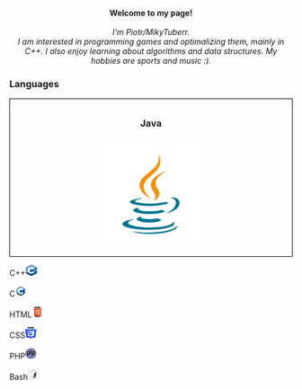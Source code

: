 
<p align="center">
    <b>Welcome to my page!</b><br><br>
    <i>
        I'm Piotr/MikyTuberr.<br>
        I am interested in programming games and optimalizing them, mainly in C++. 
        I also enjoy learning about algorithms and data structures.
        My hobbies are sports and music :).
    </i><br> 
</p>

### Languages
<div style="display: flex; flex-direction: column; align-items: center; text-align: center; border: 1px solid black; padding: 10px;">
  <h3>Java</h3>
  <img src="https://github.com/MikyTuberr/MikyTuberr/raw/main/java.png" alt="Java" style="max-width: 100%; max-height: 200px; margin: auto;">
</div>

<p>C++<img src="https://github.com/MikyTuberr/MikyTuberr/raw/main/cpp.png" alt="cpp" width="20" height="20"></p>
<p>C<img src="https://github.com/MikyTuberr/MikyTuberr/raw/main/c.png" alt="c" width="20" height="20"></p>
<p>HTML<img src="https://github.com/MikyTuberr/MikyTuberr/raw/main/html.png" alt="html" width="20" height="20"></p>
<p>CSS<img src="https://github.com/MikyTuberr/MikyTuberr/raw/main/css.png" alt="css" width="20" height="20"></p>
<p>PHP<img src="https://github.com/MikyTuberr/MikyTuberr/raw/main/php.png" alt="php" width="20" height="20"></p>
<p>Bash<img src="https://github.com/MikyTuberr/MikyTuberr/raw/main/bash.png" alt="bash" width="20" height="20"></p>


